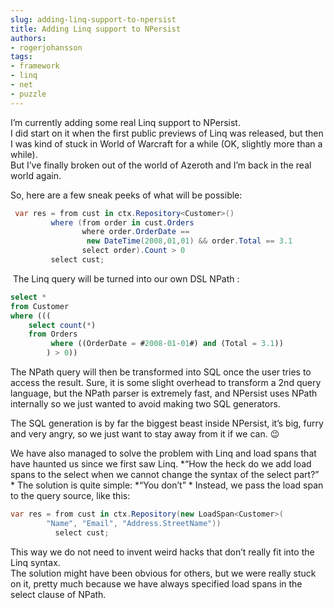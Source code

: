 ```yaml
---
slug: adding-linq-support-to-npersist
title: Adding Linq support to NPersist
authors:
- rogerjohansson
tags:
- framework
- linq
- net
- puzzle
---
```

I’m currently adding some real Linq support to NPersist.  
I did start on it when the first public previews of Linq was released, but then I was kind of stuck in World of Warcraft for a while (OK, slightly more than a while).  
But I’ve finally broken out of the world of Azeroth and I’m back in the real world again.

<!-- truncate -->

So, here are a few sneak peeks of what will be possible:

```csharp
 var res = from cust in ctx.Repository<Customer>()
         where (from order in cust.Orders
                where order.OrderDate ==
                 new DateTime(2008,01,01) && order.Total == 3.1
                select order).Count > 0
         select cust;
```

 The Linq query will be turned into our own DSL NPath :

```sql
select *
from Customer
where (((
    select count(*)
    from Orders
         where ((OrderDate = #2008-01-01#) and (Total = 3.1)) 
        ) > 0))
```

The NPath query will then be transformed into SQL once the user tries to access the result.
Sure, it is some slight overhead to transform a 2nd query language, but the NPath parser is extremely fast, and NPersist uses NPath internally so we just wanted to avoid making two SQL generators.

The SQL generation is by far the biggest beast inside NPersist, it’s big, furry and very angry, so we just want to stay away from it if we can. 😉

We have also managed to solve the problem with Linq and load spans that have haunted us since we first saw Linq.
*“How the heck do we add load spans to the select when we cannot change the syntax of the select part?”  *
The solution is quite simple: *“You don’t”  *
Instead, we pass the load span to the query source, like this:

```csharp
var res = from cust in ctx.Repository(new LoadSpan<Customer>(
        "Name", "Email", "Address.StreetName"))
          select cust;
```

This way we do not need to invent weird hacks that don’t really fit into the Linq syntax.  
The solution might have been obvious for others, but we were really stuck on it, pretty much because we have always specified load spans in the select clause of NPath.
